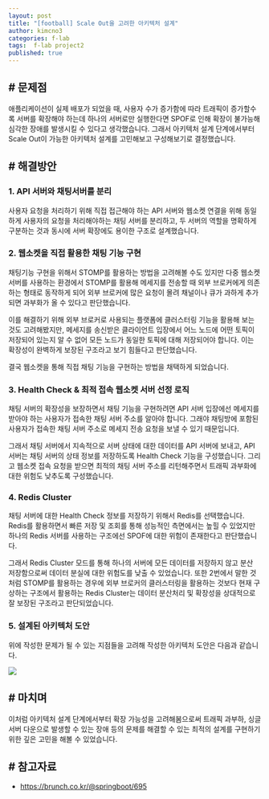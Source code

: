 ```yaml
---
layout: post
title: "[football] Scale Out을 고려한 아키텍처 설계"
author: kimcno3
categories: f-lab
tags:  f-lab project2
published: true
---
```


## # 문제점
애플리케이션이 실제 배포가 되었을 때, 사용자 수가 증가함에 따라 트래픽이 증가할수록 서버를 확장해야 하는데 하나의 서버로만 실행한다면 SPOF로 인해 확장이 불가능해 심각한 장애를 발생시킬 수 있다고 생각했습니다. 그래서 아키텍처 설계 단계에서부터 Scale Out이 가능한 아키텍처 설계를 고민해보고 구성해보기로 결정했습니다. 

## # 해결방안
### 1. API 서버와 채팅서버를 분리
사용자 요청을 처리하기 위해 직접 접근해야 하는 API 서버와 웹소켓 연결을 위해 동일하게 사용자의 요청을 처리해야하는 채팅 서버를 분리하고, 두 서버의 역할을 명확하게 구분하는 것과 동시에 서버 확장에도 용이한 구조로 설계했습니다.

### 2. 웹소켓을 직접 활용한 채팅 기능 구현
채팅기능 구현을 위해서 STOMP를 활용하는 방법을 고려해볼 수도 있지만 다중 웹소켓 서버를 사용하는 환경에서 STOMP를 활용해 메세지를 전송할 때 외부 브로커에게 의존하는 형태로 동작하게 되어 외부 브로커에 많은 요청이 몰려 채널이나 큐가 과하게 추가되면 과부화가 올 수 있다고 판단했습니다. 

이를 해결하기 위해 외부 브로커로 사용되는 플랫폼에 클러스터링 기능을 활용해 보는 것도 고려해봤지만, 메세지를 송신받은 클라이언트 입장에서 어느 노드에 어떤 토픽이 저장되어 있는지 알 수 없어 모든 노드가 동일한 토픽에 대해 저장되어야 합니다. 이는 확장성이 완벽하게 보장된 구조라고 보기 힘들다고 판단했습니다.

결국 웹소켓을 통해 직접 채팅 기능을 구현하는 방법을 채택하게 되었습니다.

### 3. Health Check & 최적 접속 웹소켓 서버 선정 로직
채팅 서버의 확장성을 보장하면서 채팅 기능을 구현하려면 API 서버 입장에선 메세지를 받아야 하는 사용자가 접속한 채팅 서버 주소를 알아야 합니다. 그래야 채팅방에 포함된 사용자가 접속한 채팅 서버 주소로 메세지 전송 요청을 보낼 수 있기 때문입니다. 

그래서 채팅 서버에서 지속적으로 서버 상태에 대한 데이터를 API 서버에 보내고, API 서버는 채팅 서버의 상태 정보를 저장하도록 Health Check 기능을 구성했습니다. 그리고 웹소켓 접속 요청을 받으면 최적의 채팅 서버 주소를 리턴해주면서 트래픽 과부화에 대한 위험도 낮추도록 구성했습니다.

### 4. Redis Cluster
채팅 서버에 대한 Health Check 정보를 저장하기 위해서 Redis를 선택했습니다. Redis를 활용하면서 빠른 저장 및 조회를 통해 성능적인 측면에서는 높힐 수 있었지만 하나의 Redis 서버를 사용하는 구조에선 SPOF에 대한 위험이 존재한다고 판단했습니다.

그래서 Redis Cluster 모드를 통해 하나의 서버에 모든 데이터를 저장하지 않고 분산 저장함으로써 데이터 분실에 대한 위험도를 낮출 수 있었습니다. 또한 2번에서 말한 것처럼 STOMP를 활용하는 경우에 외부 브로커의 클러스터링을 활용하는 것보다 현재 구상하는 구조에서 활용하는 Redis Cluster는 데이터 분산처리 및 확장성을 상대적으로 잘 보장된 구조라고 판단되었습니다.

### 5. 설계된 아키텍처 도안
위에 작성한 문제가 될 수 있는 지점들을 고려해 작성한 아키텍처 도안은 다음과 같습니다.

![](https://www.notion.so/image/https%3A%2F%2Fs3-us-west-2.amazonaws.com%2Fsecure.notion-static.com%2Fc85a877e-0c52-46c1-8f05-2db2a4db3104%2Farchitecture.drawio.png?table=block&id=dad3c153-f821-402a-a19c-ded9cec0e9a3&spaceId=74818e1f-1cd4-4adc-ae94-8afb88b31553&width=2000&userId=2f0da12b-1a66-4b50-bcbe-b24c58210e93&cache=v2)

## # 마치며
이처럼 아키텍처 설계 단계에서부터 확장 가능성을 고려해봄으로써 트래픽 과부하, 싱글 서버 다운으로 발생할 수 있는 장애 등의 문제를 해결할 수 있는 최적의 설계를 구현하기 위한 깊은 고민을 해볼 수 있었습니다.

## # 참고자료
- https://brunch.co.kr/@springboot/695
